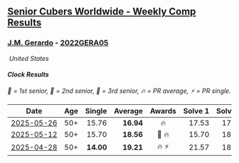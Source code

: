 <style>table {white-space: nowrap;}</style>
<link rel="stylesheet" type="text/css" href="/scw-comp/css/flags.css" />

## [Senior Cubers Worldwide - Weekly Comp Results](/scw-comp/results/)
### [J.M. Gerardo](README.md) - [2022GERA05](https://www.worldcubeassociation.org/persons/2022GERA05?event=clock)

<i class="flag flag-US" />&nbsp;United States

#### Clock Results

<span style="white-space: nowrap;">🥇 = 1st senior</span>, <span style="white-space: nowrap;">🥈 = 2nd senior</span>, <span style="white-space: nowrap;">🥉 = 3rd senior</span>, <span style="white-space: nowrap;">🔥 = PR average</span>, <span style="white-space: nowrap;">⚡ = PR single</span>.

| Date | Age | Single | Average | Awards | Solve 1 | Solve 2 | Solve 3 | Solve 4 | Solve 5 | Video |
| :--: | :--: | --: | --: | :--: | --: | --: | --: | --: | --: | :-- |
| [2025-05-26](../../results/2025-05-26/clock.md) | 50+ | 15.76 | **16.94** | 🔥 | 17.53 | 17.76 | 15.76 | 16.24 | 17.06 | [Desktop](https://www.facebook.com/events/731157299363008/permalink/739060605239344) / [Mobile](https://m.facebook.com/events/731157299363008?view=permalink&id=739060605239344) |
| [2025-05-12](../../results/2025-05-12/clock.md) | 50+ | 15.70 | **18.56** | 🥉 🔥 | 15.70 | 18.29 | 19.13 | DNF | 18.25 | [Desktop](https://www.facebook.com/events/1452696462562084/permalink/1462469328251464) / [Mobile](https://m.facebook.com/events/1452696462562084?view=permalink&id=1462469328251464) |
| [2025-04-28](../../results/2025-04-28/clock.md) | 50+ | **14.00** | **19.21** | 🔥 ⚡ | 21.57 | 18.03 | 19.40 | 20.19 | **14.00** | [Desktop](https://www.facebook.com/events/652906761064641/permalink/663301193358531) / [Mobile](https://m.facebook.com/events/652906761064641?view=permalink&id=663301193358531) |


<!-- Global site tag (gtag.js) - Google Analytics -->
<script async src="https://www.googletagmanager.com/gtag/js?id=UA-86348435-3"></script>
<script>window.dataLayer = window.dataLayer || []; function gtag() {dataLayer.push(arguments);} gtag('js', new Date()); gtag('config', 'UA-86348435-3');</script>
